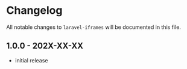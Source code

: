# Changelog

All notable changes to `laravel-iframes` will be documented in this file.

## 1.0.0 - 202X-XX-XX

- initial release
